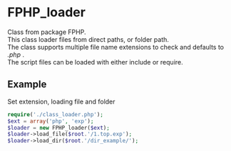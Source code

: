 # FPHP_loader #
   
Class from package FPHP.   
This class loader files from direct paths, or folder path.   
The class supports multiple file name extensions to check and defaults to _.php_ .   
The script files can be loaded with either include or require.   
   
## Example  
Set extension, loading file and folder   
   
```php
require('./class_loader.php');   
$ext = array('php', 'exp');   
$loader = new FPHP_loader($ext);   
$loader->load_file($root.'/1.top.exp');   
$loader->load_dir($root.'/dir_example/');   
```
